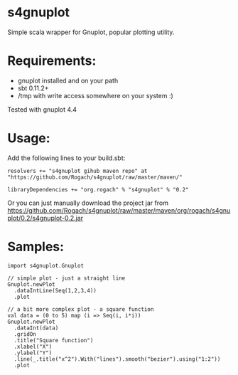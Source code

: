 s4gnuplot
=========

Simple scala wrapper for Gnuplot, popular plotting utility.

# Requirements:
* gnuplot installed and on your path
* sbt 0.11.2+
* /tmp with write access somewhere on your system :)

Tested with gnuplot 4.4

# Usage:

Add the following lines to your build.sbt:

    resolvers += "s4gnuplot gihub maven repo" at "https://github.com/Rogach/s4gnuplot/raw/master/maven/"

    libraryDependencies += "org.rogach" % "s4gnuplot" % "0.2"

Or you can just manually download the project jar from https://github.com/Rogach/s4gnuplot/raw/master/maven/org/rogach/s4gnuplot/0.2/s4gnuplot-0.2.jar

# Samples:

    import s4gnuplot.Gnuplot
        
    // simple plot - just a straight line
    Gnuplot.newPlot
      .dataIntLine(Seq(1,2,3,4))
      .plot
    
    // a bit more complex plot - a square function
    val data = (0 to 5) map (i => Seq(i, i*i))
    Gnuplot.newPlot
      .dataInt(data)
      .gridOn
      .title("Square function")
      .xlabel("X")
      .ylabel("Y")
      .line(_.title("x^2").With("lines").smooth("bezier").using("1:2"))
      .plot
    